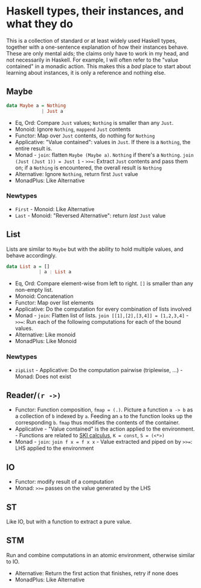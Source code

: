 Haskell types, their instances, and what they do
================================================



This is a collection of standard or at least widely used Haskell types, together
with a one-sentence explanation of how their instances behave. These are only
mental aids; the claims only have to work in my head, and not necessarily in
Haskell. For example, I will often refer to the "value contained" in a monadic
action. This makes this a *bad* place to start about learning about instances,
it is only a reference and nothing else.



## Maybe

```haskell
data Maybe a = Nothing
             | Just a
```

- Eq, Ord: Compare `Just` values; `Nothing` is smaller than any `Just`.
- Monoid: Ignore `Nothing`, `mappend` `Just` contents
- Functor: Map over `Just` contents, do nothing for `Nothing`
- Applicative: "Value contained": values in `Just`. If there is a `Nothing`, the
  entire result is.
- Monad
      - `join`: flatten `Maybe (Maybe a)`. `Nothing` if there's a `Nothing`.
        `join (Just (Just 1)) = Just 1`
      - `>>=`: Extract `Just` contents and pass them on; if a `Nothing` is
        encountered, the overall result is `Nothing`
- Alternative: Ignore `Nothing`, return first `Just` value
- MonadPlus: Like Alternative

### Newtypes

- `First`
      - Monoid: Like Alternative
- `Last`
      - Monoid: "Reversed Alternative": return *last* `Just` value



## List

Lists are similar to `Maybe` but with the ability to hold multiple values, and
behave accordingly.

```haskell
data List a = []
            | a : List a
```

- Eq, Ord: Compare element-wise from left to right. `[]` is smaller than any
  non-empty list.
- Monoid: Concatenation
- Functor: Map over list elements
- Applicative: Do the computation for every combination of lists involved
- Monad
      - `join`: Flatten list of lists. `join [[1],[2],[3,4]] = [1,2,3,4]`
      - `>>=`: Run each of the following computations for each of the bound
        values.
- Alternative: Like monoid
- MonadPlus: Like Monoid

### Newtypes

- `zipList`
      - Applicative: Do the computation pairwise (triplewise, ...)
      - Monad: Does not exist



## Reader/`(r ->)`


- Functor: Function composition, `fmap = (.)`. Picture a function `a -> b` as
  a collection of `b` indexed by `a`. Feeding an `a` to the function looks up
  the corresponding `b`. `fmap` thus modifies the contents of the container.
- Applicative
      - "Value contained" is the action applied to the environment.
      - Functions are related to [SKI calculus][ski calculus],
        `K = const`, `S = (<*>)`
- Monad
      - `join`: `join f x = f x x`
      - Value extracted and piped on by `>>=`: LHS applied to the environment



## IO

- Functor: modify result of a computation
- Monad: `>>=` passes on the value generated by the LHS



## ST

Like IO, but with a function to extract a pure value.



## STM

Run and combine computations in an atomic environment, otherwise similar to IO.

- Alternative: Return the first action that finishes, retry if none does
- MonadPlus: Like Alternative



[ski calculus]: https://en.wikipedia.org/wiki/SKI_calculus
